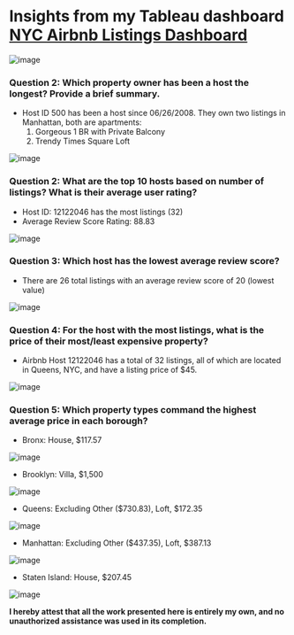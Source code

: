 # Insights from my Tableau dashboard [NYC Airbnb Listings Dashboard]([XX](https://public.tableau.com/views/NYCAirBnBListings_17460359794430/Dashboard1?:language=en-US&:sid=&:redirect=auth&:display_count=n&:origin=viz_share_link))

![image](https://github.com/user-attachments/assets/caae1985-13b8-4bd3-975a-cb02d703f53d)


### Question 2: Which property owner has been a host the longest? Provide a brief summary.
* Host ID 500 has been a host since 06/26/2008. They own two listings in Manhattan, both are apartments:
  1. Gorgeous 1 BR with Private Balcony
  2. Trendy Times Square Loft
  
![image](https://github.com/user-attachments/assets/b1fe6cb1-cb42-45e2-b2af-b1fa7a14e35a)





### Question 2: What are the top 10 hosts based on number of listings? What is their average user rating?
* Host ID: 12122046 has the most listings (32)
* Average Review Score Rating: 88.83

![image](https://github.com/user-attachments/assets/5dbba615-04fb-4d91-9db1-158d4b171d86)



### Question 3: Which host has the lowest average review score?
* There are 26 total listings with an average review score of 20 (lowest value)

![image](https://github.com/user-attachments/assets/9a48e227-b07b-43e3-8168-721cf396ae57)


### Question 4: For the host with the most listings, what is the price of their most/least expensive property?
* Airbnb Host 12122046 has a total of 32 listings, all of which are located in Queens, NYC, and have a listing price of $45.

![image](https://github.com/user-attachments/assets/8a1d91d9-8772-4c2a-b00a-a27e0482af4a)



### Question 5: Which property types command the highest average price in each borough?
* Bronx: House, $117.57

![image](https://github.com/user-attachments/assets/f01a913b-419f-4012-9926-2592f6cb6f65)

* Brooklyn: Villa, $1,500

![image](https://github.com/user-attachments/assets/58d49ff4-97ee-4b93-b9f3-6a68c7fedc4d)

* Queens: Excluding Other ($730.83), Loft, $172.35

![image](https://github.com/user-attachments/assets/49743d3a-a24c-4f24-a1bc-1755b7a7be95)

* Manhattan: Excluding Other ($437.35), Loft, $387.13

![image](https://github.com/user-attachments/assets/2f0560a3-42b8-43c2-b45e-c89367d47fb3)

* Staten Island: House, $207.45

![image](https://github.com/user-attachments/assets/a96ccff2-a65a-4883-936a-5b35fc8d317e)



**I hereby attest that all the work presented here is entirely my own, and no unauthorized assistance was used in its completion.**
